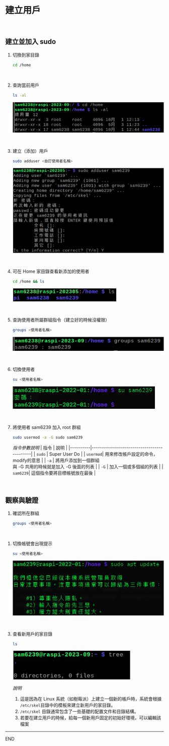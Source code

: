 # 建立用戶

<br>

## 建立並加入 sudo

1. 切換到家目錄
    
    ```bash
    cd /home
    ```

<br>

2. 查詢當前用戶

    ```bash
    ls -al
    ```

    ![](images/img_501.png)

<br>

3. 建立（添加）用戶

    ```bash
    sudo adduser <自訂使用者名稱>
    ```

    ![](images/img_502.png)


<br>

4. 可在 Home 家目錄查看新添加的使用者

    ```bash
    cd /home && ls
    ```

    ![](images/img_503.png)

<br>

5. 查詢使用者所屬群組指令（建立好的時候沒權限）
    
    ```bash
    groups <使用者名稱>
    ```

    ![](images/img_504.png)

<br>

6. 切換使用者
    
    ```bash
    su <使用者名稱>
    ```

    ![](images/img_505.png)

<br>

7. 將使用者 sam6239 加入 root 群組
    
    ```bash
    sudo usermod -a -G sudo sam6239
    ```

    *指令參數說明*
    | 指令     | 說明                                       |
    |----------|--------------------------------------------|
    | `sudo`   | Super User Do                              |
    | `usermod`| 用來修改帳戶設定的命令，modify的意思         |
    | `-a`     | 將用戶添加到一個群組<br>與 -G 共用的時候就是加入 -G 後面的列表 |
    | `-G`     | 加入一個或多個組的列表                       |
    | `sam6239`| 這個指令要將目標帳號放在最後                 |

<br>

## 觀察與驗證

1. 確認所在群組
    
    ```bash
    groups <使用者名稱>
    ```

<br>

1. 切換帳號會出現提示
    
    ```bash
    su <使用者名稱>
    ```

    ![](images/img_506.png)

<br>


3. 查看新用戶的家目錄
    
    ```bash
    ls 
    ```

    ![](images/img_507.png)

    *說明*
	1. 這是因為在 Linux 系統（如樹莓派）上建立一個新的帳戶時，系統會根據 `/etc/skel`目錄中的模板來建立新用戶的家目錄。
	2. `/etc/skel` 目錄通常包含了一些基礎的配置文件和目錄結構。
	3. 若要在建立用戶的時候，給每一個新用戶固定的初始好環境，可以編輯該檔案


---

END